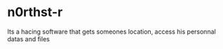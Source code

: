 # n0rthst-r
Its a hacing software that gets someones location, access his personnal datas and files
